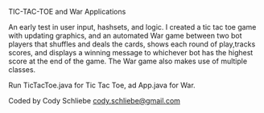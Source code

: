 TIC-TAC-TOE and War Applications

An early test in user input, hashsets, and logic. I created a tic tac toe game with updating graphics, and an automated War game between two bot players that shuffles and deals the cards, shows each round of play,tracks scores, and displays a winning message to whichever bot has the highest score at the end of the game. The War game also makes use of multiple classes.

Run TicTacToe.java for Tic Tac Toe, ad App.java for War.

Coded by Cody Schliebe
cody.schliebe@gmail.com
